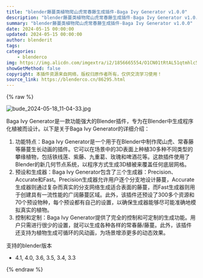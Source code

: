 ```yaml
---
title: "blender藤蔓类植物爬山虎常春藤生成插件-Baga Ivy Generator v1.0.0"
description: "blender藤蔓类植物爬山虎常春藤生成插件-Baga Ivy Generator v1.0.0"
summary: "blender藤蔓类植物爬山虎常春藤生成插件-Baga Ivy Generator v1.0.0"
date: 2024-05-15 00:00:00
updated: 2024-05-15 00:00:00
author: blenderit
tags: 
categories:
    - blenderco
img: https://img.alicdn.com/imgextra/i2/1856665554/O1CN01tRtAL51qtmhlc5OiU_!!1856665554.jpg
showGetMethod: false
copyright: 本插件资源来自网络，版权归原作者所有，仅供交流学习使用！
source_link: https://blenderco.cn/86295.html
---
```


{% raw %}
<p><img src="https://img.alicdn.com/imgextra/i2/1856665554/O1CN01tRtAL51qtmhlc5OiU_!!1856665554.jpg" alt="bude_2024-05-18_11-04-33.jpg"></p><p class="">Baga Ivy Generator是一款功能强大的Blender插件，专为在Blender中生成程序化植被而设计。以下是关于Baga Ivy Generator的详细介绍：</p><ol>
<li>功能特点：Baga Ivy Generator是一个用于在Blender中制作爬山虎、常春藤等藤蔓生长动画的插件。它可以在场景中的3D表面上种植30多种不同类型的攀缘植物，包括铁线莲、紫藤、九重葛、玫瑰和啤酒花等。这款插件使用了Blender的新几何节点系统，以程序方式生成3D植被来覆盖任何底层网格。</li>
<li>预设和生成器：Baga Ivy Generator包含了三个生成器：Precision、Accurate和Fast。Precision生成器允许用户逐个分支地设计藤蔓，Accurate生成器则通过复杂而真实的分支网络生成适合表面的藤蔓，而Fast生成器则用于创建具有一流性能的广阔藤蔓区域。此外，该插件还预设了300多个资源和70个预设物种，每个预设都有自己的设置，以确保生成器能够尽可能准确地模拟真实的植物。</li>
<li>控制和定制：Baga Ivy Generator提供了完全的控制和可定制的生成功能。用户只需进行很少的设置，就可以生成各种各样的常春藤/藤蔓。此外，该插件还支持为植物生成可循环的风动画，为场景增添更多的动态效果。</li>
</ol><p>支持的blender版本</p><ul>
<li>4.1, 4.0, 3.6, 3.5, 3.4, 3.3</li>
</ul>
<div style="display: none">blenderco</div>
{% endraw %}